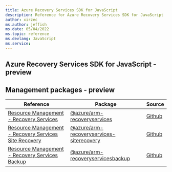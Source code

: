 ```yaml
---
title: Azure Recovery Services SDK for JavaScript
description: Reference for Azure Recovery Services SDK for JavaScript
author: xirzec
ms.author: jeffish
ms.date: 05/04/2022
ms.topic: reference
ms.devlang: JavaScript
ms.service:   
---
```

## Azure Recovery Services SDK for JavaScript - preview
## Management packages - preview
| Reference | Package | Source |
|---|---|---|
|[Resource Management - Recovery Services](javascript/api/overview/azure/arm-recoveryservices-readme)|[@azure/arm-recoveryservices](https://www.npmjs.com/package/@azure/arm-recoveryservices)|[Github](https://github.com/Azure/azure-sdk-for-js/blob/main/sdk/recoveryservices/arm-recoveryservices)|
|[Resource Management - Recovery Services Site Recovery](javascript/api/overview/azure/arm-recoveryservices-siterecovery-readme)|[@azure/arm-recoveryservices-siterecovery](https://www.npmjs.com/package/@azure/arm-recoveryservices-siterecovery)|[Github](https://github.com/Azure/azure-sdk-for-js/blob/main/sdk/recoveryservicessiterecovery/arm-recoveryservices-siterecovery)|
|[Resource Management - Recovery Services Backup](javascript/api/overview/azure/arm-recoveryservicesbackup-readme)|[@azure/arm-recoveryservicesbackup](https://www.npmjs.com/package/@azure/arm-recoveryservicesbackup)|[Github](https://github.com/Azure/azure-sdk-for-js/blob/main/sdk/recoveryservicesbackup/arm-recoveryservicesbackup)|

